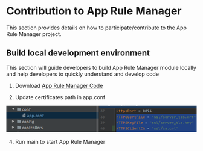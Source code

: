 Contribution to App Rule Manager
==========================

This section provides details on how to participate/contribute to the App Rule Manager project. 

## Build local development environment

This section will guide developers to build App Rule Manager module locally and help developers to quickly understand
 and develop code 

1. Download [App Rule Manager Code](https://gitee.com/edgegallery/mecm-apprulemgr)

2. Update certificates path in app.conf

![](/uploads/images/2020/0924/mepm-applcm-ssl.png "mepm-applcm-ssl.png")

4. Run main to start App Rule Manager
